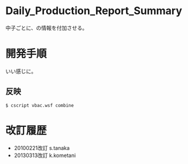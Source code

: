 # Daily_Production_Report_Summary

中子ごとに、の情報を付加させる。

# 開発手順

いい感じに。

## 反映

```
$ cscript vbac.wsf combine
```

# 改訂履歴

* 20100221改訂 s.tanaka
* 20130313改訂 k.kometani